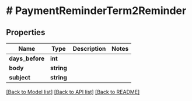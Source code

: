 # # PaymentReminderTerm2Reminder

## Properties

Name | Type | Description | Notes
------------ | ------------- | ------------- | -------------
**days_before** | **int** |  |
**body** | **string** |  |
**subject** | **string** |  |

[[Back to Model list]](../../README.md#models) [[Back to API list]](../../README.md#endpoints) [[Back to README]](../../README.md)
